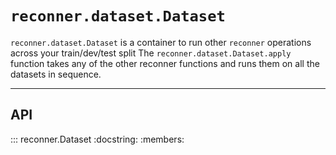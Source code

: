 # `reconner.dataset.Dataset`

`reconner.dataset.Dataset` is a container to run other `reconner` operations across your train/dev/test split
The `reconner.dataset.Dataset.apply` function takes any of the other reconner functions and runs them
on all the datasets in sequence.

---
## API

::: reconner.Dataset
    :docstring:
    :members:

